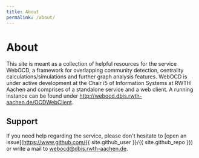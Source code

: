 ```yaml
---
title: About
permalink: /about/
---
```


# About

This site is meant as a collection of helpful resources for the service WebOCD, a framework for overlapping community detection, centrality calculations/simulations and further graph analysis features.
WebOCD is under active development at the Chair i5 of Information Systems at RWTH Aachen and comprises of a standalone service and a web client. A running instance can be found under http://webocd.dbis.rwth-aachen.de/OCDWebClient.

## Support

If you need help regarding the service, please don't hesitate to [open an issue](https://www.github.com/{{ site.github_user }}/{{ site.github_repo }}) or write a mail to webocd@dbis.rwth-aachen.de.

